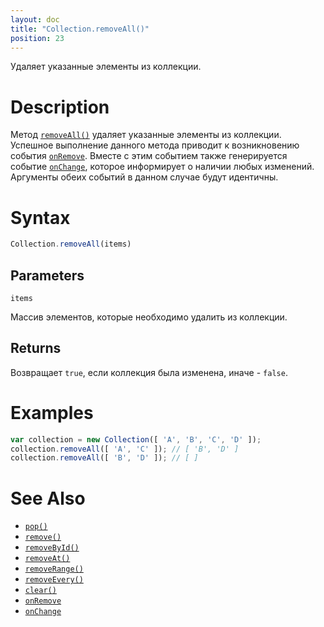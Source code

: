 ```yaml
---
layout: doc
title: "Collection.removeAll()"
position: 23
---
```


Удаляет указанные элементы из коллекции.

# Description

Метод [`removeAll()`](../Collection.removeAll/) удаляет указанные элементы из коллекции. Успешное
выполнение данного метода приводит к возникновению события [`onRemove`](../Collection.onRemove/).
Вместе с этим событием также генерируется событие [`onChange`](../Collection.onChange/), которое
информирует о наличии любых изменений. Аргументы обеих событий в данном случае будут идентичны.

# Syntax

```js
Collection.removeAll(items)
```

## Parameters

`items`

Массив элементов, которые необходимо удалить из коллекции.

## Returns

Возвращает `true`, если коллекция была изменена, иначе - `false`.

# Examples

```js
var collection = new Collection([ 'A', 'B', 'C', 'D' ]);
collection.removeAll([ 'A', 'C' ]); // [ 'B', 'D' ]
collection.removeAll([ 'B', 'D' ]); // [ ]
```

# See Also

* [`pop()`](../Collection.pop/)
* [`remove()`](../Collection.remove/)
* [`removeById()`](../Collection.removeById/)
* [`removeAt()`](../Collection.removeAt/)
* [`removeRange()`](../Collection.removeRange/)
* [`removeEvery()`](../Collection.removeEvery/)
* [`clear()`](../Collection.clear/)
* [`onRemove`](../Collection.onRemove/)
* [`onChange`](../Collection.onChange/)
